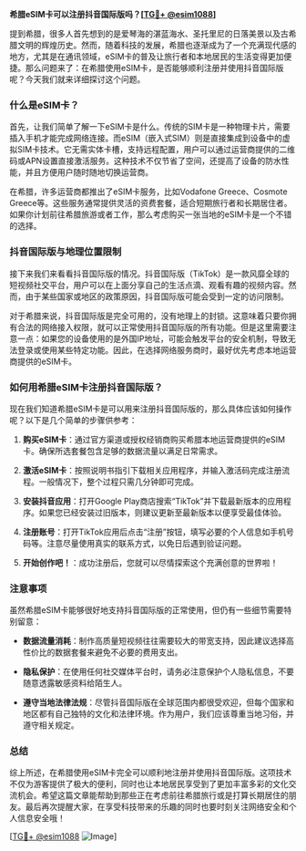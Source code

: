 **希腊eSIM卡可以注册抖音国际版吗？[[TG💪+ @esim1088](https://t.me/s/esim1088)]**

提到希腊，很多人首先想到的是爱琴海的湛蓝海水、圣托里尼的日落美景以及古希腊文明的辉煌历史。然而，随着科技的发展，希腊也逐渐成为了一个充满现代感的地方，尤其是在通讯领域，eSIM卡的普及让旅行者和本地居民的生活变得更加便捷。那么问题来了：在希腊使用eSIM卡，是否能够顺利注册并使用抖音国际版呢？今天我们就来详细探讨这个问题。

### 什么是eSIM卡？

首先，让我们简单了解一下eSIM卡是什么。传统的SIM卡是一种物理卡片，需要插入手机才能完成网络连接。而eSIM（嵌入式SIM）则是直接集成到设备中的虚拟SIM卡技术。它无需实体卡槽，支持远程配置，用户可以通过运营商提供的二维码或APN设置直接激活服务。这种技术不仅节省了空间，还提高了设备的防水性能，并且方便用户随时随地切换运营商。

在希腊，许多运营商都推出了eSIM卡服务，比如Vodafone Greece、Cosmote Greece等。这些服务通常提供灵活的资费套餐，适合短期旅行者和长期居住者。如果你计划前往希腊旅游或者工作，那么考虑购买一张当地的eSIM卡是一个不错的选择。

### 抖音国际版与地理位置限制

接下来我们来看看抖音国际版的情况。抖音国际版（TikTok）是一款风靡全球的短视频社交平台，用户可以在上面分享自己的生活点滴、观看有趣的视频内容。然而，由于某些国家或地区的政策原因，抖音国际版可能会受到一定的访问限制。

对于希腊来说，抖音国际版是完全可用的，没有地理上的封锁。这意味着只要你拥有合法的网络接入权限，就可以正常使用抖音国际版的所有功能。但是这里需要注意一点：如果您的设备使用的是外国IP地址，可能会触发平台的安全机制，导致无法登录或使用某些特定功能。因此，在选择网络服务商时，最好优先考虑本地运营商提供的eSIM卡。

### 如何用希腊eSIM卡注册抖音国际版？

现在我们知道希腊eSIM卡是可以用来注册抖音国际版的，那么具体应该如何操作呢？以下是几个简单的步骤供参考：

1. **购买eSIM卡**：通过官方渠道或授权经销商购买希腊本地运营商提供的eSIM卡。确保所选套餐包含足够的数据流量以满足日常需求。
   
2. **激活eSIM卡**：按照说明书指引下载相关应用程序，并输入激活码完成注册流程。一般情况下，整个过程只需几分钟即可完成。

3. **安装抖音应用**：打开Google Play商店搜索“TikTok”并下载最新版本的应用程序。如果您已经安装过旧版本，则建议更新至最新版本以便享受最佳体验。

4. **注册账号**：打开TikTok应用后点击“注册”按钮，填写必要的个人信息如手机号码等。注意尽量使用真实的联系方式，以免日后遇到验证问题。

5. **开始创作吧！**：成功注册后，您就可以尽情探索这个充满创意的世界啦！

### 注意事项

虽然希腊eSIM卡能够很好地支持抖音国际版的正常使用，但仍有一些细节需要特别留意：

- **数据流量消耗**：制作高质量短视频往往需要较大的带宽支持，因此建议选择高性价比的数据套餐来避免不必要的费用支出。
  
- **隐私保护**：在使用任何社交媒体平台时，请务必注意保护个人隐私信息，不要随意透露敏感资料给陌生人。
  
- **遵守当地法律法规**：尽管抖音国际版在全球范围内都很受欢迎，但每个国家和地区都有自己独特的文化和法律环境。作为用户，我们应该尊重当地习俗，并遵守相关规定。

### 总结

综上所述，在希腊使用eSIM卡完全可以顺利地注册并使用抖音国际版。这项技术不仅为游客提供了极大的便利，同时也让本地居民享受到了更加丰富多彩的文化交流机会。希望这篇文章能帮助到那些正在考虑前往希腊旅行或是打算长期居住的朋友。最后再次提醒大家，在享受科技带来的乐趣的同时也要时刻关注网络安全和个人信息安全哦！

[[TG💪+ @esim1088](https://t.me/s/esim1088) ![Image](https://i.postimg.cc/4NQfJmqS/Snipaste-2025-05-13-00-14-12.png)]